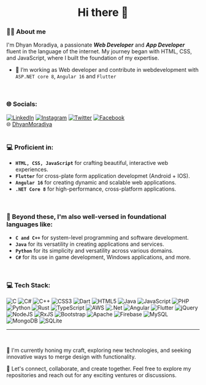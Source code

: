 <h1 align="center">Hi there 👋</h1>
 
 ###  👨‍💻 About me

 I'm Dhyan Moradiya, a passionate ***Web Developer*** and ***App Developer*** fluent in the language of the internet. My journey began with HTML, CSS, 
 and JavaScript, where I built the foundation of my expertise.

- 🔭 I’m working as Web developer and contribute in webdevelopment with `ASP.NET core 8`, `Angular 16` and `Flutter`
<br>

### 🌐 Socials:

[![LinkedIn](https://img.shields.io/badge/LinkedIn-%230077B5.svg?logo=linkedin&logoColor=white)](https://linkedin.com/in/dhyan-moradiya) [![Instagram](https://img.shields.io/badge/Instagram-%23E4405F.svg?logo=Instagram&logoColor=white)](https://instagram.com/dhyan.moradiya) [![Twitter](https://img.shields.io/badge/Twitter-%231DA1F2.svg?logo=x&logoColor=white)](https://x.com/DhyanMoradiya) [![Facebook](https://img.shields.io/badge/Facebook-%231877F2.svg?logo=Facebook&logoColor=white)](https://facebook.com/DhyanMoradiya01)
<br>
🌐 [DhyanMoradiya](https://dhyanmoradiya.vercel.app/)
<br>
<br>

### 💻 Proficient in:

- **`HTML, CSS, JavaScript`** for crafting beautiful, interactive web experiences.
- **`Flutter`** for cross-plate form application developmet (Android + IOS).
- **`Angular 16`** for creating dynamic and scalable web applications.
- **`.NET Core 8`** for high-performance, cross-platform applications.

<br>

### 🌟 Beyond these, I'm also well-versed in foundational languages like:
- **`C and C++`** for system-level programming and software development.
- **`Java`** for its versatility in creating applications and services.
- **`Python`** for its simplicity and versatility across various domains.
- **`C#`** for its use in game development, Windows applications, and more.

<br>

### 💻 Tech Stack:
![C](https://img.shields.io/badge/c-%2300599C.svg?style=for-the-badge&logo=c&logoColor=white) ![C#](https://img.shields.io/badge/c%23-%23239120.svg?style=for-the-badge&logo=csharp&logoColor=white) ![C++](https://img.shields.io/badge/c++-%2300599C.svg?style=for-the-badge&logo=c%2B%2B&logoColor=white) ![CSS3](https://img.shields.io/badge/css3-%231572B6.svg?style=for-the-badge&logo=css3&logoColor=white) ![Dart](https://img.shields.io/badge/dart-%230175C2.svg?style=for-the-badge&logo=dart&logoColor=white) ![HTML5](https://img.shields.io/badge/html5-%23E34F26.svg?style=for-the-badge&logo=html5&logoColor=white) ![Java](https://img.shields.io/badge/java-%23ED8B00.svg?style=for-the-badge&logo=openjdk&logoColor=white) ![JavaScript](https://img.shields.io/badge/javascript-%23323330.svg?style=for-the-badge&logo=javascript&logoColor=%23F7DF1E) ![PHP](https://img.shields.io/badge/php-%23777BB4.svg?style=for-the-badge&logo=php&logoColor=white) ![Python](https://img.shields.io/badge/python-3670A0?style=for-the-badge&logo=python&logoColor=ffdd54) ![Rust](https://img.shields.io/badge/rust-%23000000.svg?style=for-the-badge&logo=rust&logoColor=white) ![TypeScript](https://img.shields.io/badge/typescript-%23007ACC.svg?style=for-the-badge&logo=typescript&logoColor=white) ![AWS](https://img.shields.io/badge/AWS-%23FF9900.svg?style=for-the-badge&logo=amazon-aws&logoColor=white) ![.Net](https://img.shields.io/badge/.NET-5C2D91?style=for-the-badge&logo=.net&logoColor=white) ![Angular](https://img.shields.io/badge/angular-%23DD0031.svg?style=for-the-badge&logo=angular&logoColor=white) ![Flutter](https://img.shields.io/badge/Flutter-%2302569B.svg?style=for-the-badge&logo=Flutter&logoColor=white) ![jQuery](https://img.shields.io/badge/jquery-%230769AD.svg?style=for-the-badge&logo=jquery&logoColor=white) ![NodeJS](https://img.shields.io/badge/node.js-6DA55F?style=for-the-badge&logo=node.js&logoColor=white) ![RxJS](https://img.shields.io/badge/rxjs-%23B7178C.svg?style=for-the-badge&logo=reactivex&logoColor=white) ![Bootstrap](https://img.shields.io/badge/bootstrap-%238511FA.svg?style=for-the-badge&logo=bootstrap&logoColor=white) ![Apache](https://img.shields.io/badge/apache-%23D42029.svg?style=for-the-badge&logo=apache&logoColor=white) ![Firebase](https://img.shields.io/badge/Firebase-039BE5?style=for-the-badge&logo=Firebase&logoColor=white) ![MySQL](https://img.shields.io/badge/mysql-%2300000f.svg?style=for-the-badge&logo=mysql&logoColor=white) ![MongoDB](https://img.shields.io/badge/MongoDB-%234ea94b.svg?style=for-the-badge&logo=mongodb&logoColor=white) ![SQLite](https://img.shields.io/badge/sqlite-%2307405e.svg?style=for-the-badge&logo=sqlite&logoColor=white)


<hr>
<br>

 🚀 I'm currently honing my craft, exploring new technologies, and seeking innovative ways to merge design with functionality.

🔗 Let's connect, collaborate, and create together. Feel free to explore my repositories and reach out for any exciting ventures or discussions.
<!--
<hr>
<br>

### 📊 GitHub Stats:
![](https://github-readme-stats.vercel.app/api?username=DhyanMoradiya&theme=dark&hide_border=false&include_all_commits=true&count_private=true)<br>
![](https://github-readme-streak-stats.herokuapp.com/?user=DhyanMoradiya&theme=dark&hide_border=false)<br>
![](https://github-readme-stats.vercel.app/api/top-langs/?username=DhyanMoradiya&theme=dark&hide_border=false&include_all_commits=true&count_private=true&layout=compact) -->



<!--
**DhyanMoradiya/DhyanMoradiya** is a ✨ _special_ ✨ repository because its `README.md` (this file) appears on your GitHub profile.

Here are some ideas to get you started:

- 🔭 I’m working as Web developer and contrinute in webdevelopment with ASP.NET core, Angular Js and PHP
- 🌱 I’m currently learning ...
- 👯 I’m looking to collaborate on ...
- 🤔 I’m looking for help with ...
- 💬 Ask me about ...
- 📫 How to reach me: ![Dhyan](https://github.com/DhyanMoradiya/DhyanMoradiya/assets/112186465/769a0c80-3741-49ec-b259-bbc6082dd55c)[https://www.linkedin.com/in/dhyan-moradiya-850147246]
- 😄 Pronouns: ...
- ⚡ Fun fact: ...
-->

